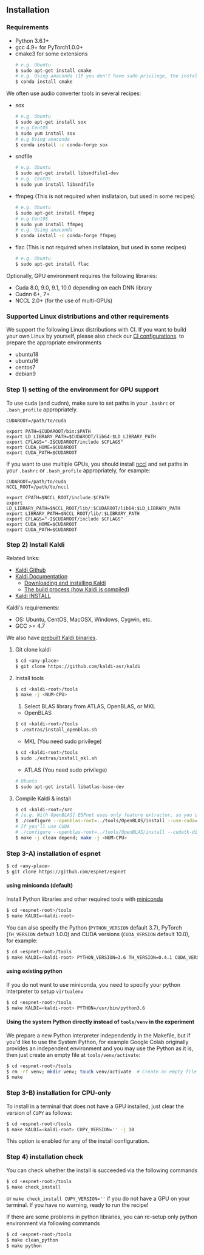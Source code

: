 ## Installation
### Requirements

- Python 3.6.1+
- gcc 4.9+ for PyTorch1.0.0+
- cmake3 for some extensions
    ```bash
    # e.g. Ubuntu
    $ sudo apt-get install cmake
    # e.g. Using anaconda (If you don't have sudo privilege, the installation from conda might be useful)
    $ conda install cmake
    ```

We often use audio converter tools in several recipes:

- sox
    ```bash
    # e.g. Ubuntu
    $ sudo apt-get install sox
    # e.g CentOS
    $ sudo yum install sox
    # e.g Using anaconda
    $ conda install -c conda-forge sox
    ```
- sndfile
    ```bash
    # e.g. Ubuntu
    $ sudo apt-get install libsndfile1-dev
    # e.g. CentOS
    $ sudo yum install libsndfile
    ```
- ffmpeg (This is not required when insllataion, but used in some recipes)
    ```bash
    # e.g. Ubuntu
    $ sudo apt-get install ffmpeg
    # e.g CentOS
    $ sudo yum install ffmpeg
    # e.g. Using anaconda
    $ conda install -c conda-forge ffmpeg
    ```
- flac (This is not required when insllataion, but used in some recipes)
    ```bash
    # e.g. Ubuntu
    $ sudo apt-get install flac
    ```

Optionally, GPU environment requires the following libraries:

- Cuda 8.0, 9.0, 9.1, 10.0 depending on each DNN library
- Cudnn 6+, 7+
- NCCL 2.0+ (for the use of multi-GPUs)

### Supported Linux distributions and other requirements

We support the following Linux distributions with CI. If you want to build your own Linux by yourself,
please also check our [CI configurations](https://github.com/espnet/espnet/blob/master/.circleci/config.yml).
to prepare the appropriate environments

- ubuntu18
- ubuntu16
- centos7
- debian9


### Step 1) setting of the environment for GPU support

To use cuda (and cudnn), make sure to set paths in your `.bashrc` or `.bash_profile` appropriately.
```
CUDAROOT=/path/to/cuda

export PATH=$CUDAROOT/bin:$PATH
export LD_LIBRARY_PATH=$CUDAROOT/lib64:$LD_LIBRARY_PATH
export CFLAGS="-I$CUDAROOT/include $CFLAGS"
export CUDA_HOME=$CUDAROOT
export CUDA_PATH=$CUDAROOT
```

If you want to use multiple GPUs, you should install [nccl](https://developer.nvidia.com/nccl)
and set paths in your `.bashrc` or `.bash_profile` appropriately, for example:
```
CUDAROOT=/path/to/cuda
NCCL_ROOT=/path/to/nccl

export CPATH=$NCCL_ROOT/include:$CPATH
export LD_LIBRARY_PATH=$NCCL_ROOT/lib/:$CUDAROOT/lib64:$LD_LIBRARY_PATH
export LIBRARY_PATH=$NCCL_ROOT/lib/:$LIBRARY_PATH
export CFLAGS="-I$CUDAROOT/include $CFLAGS"
export CUDA_HOME=$CUDAROOT
export CUDA_PATH=$CUDAROOT
```


### Step 2) Install Kaldi
Related links:
- [Kaldi Github](https://github.com/kaldi-asr/kaldi)
- [Kaldi Documentation](https://kaldi-asr.org/)
  - [Downloading and installing Kaldi](https://kaldi-asr.org/doc/install.html)
  - [The build process (how Kaldi is compiled)](https://kaldi-asr.org/doc/build_setup.html)
- [Kaldi INSTALL](https://github.com/kaldi-asr/kaldi/blob/master/INSTALL)

Kaldi's requirements:
- OS: Ubuntu, CentOS, MacOSX, Windows, Cygwin, etc.
- GCC >= 4.7

We also have [prebuilt Kaldi binaries](https://github.com/espnet/espnet/blob/master/ci/install_kaldi.sh).


1. Git clone kaldi

    ```bash
    $ cd <any-place>
    $ git clone https://github.com/kaldi-asr/kaldi
    ```
1. Install tools

    ```bash
    $ cd <kaldi-root>/tools
    $ make -j <NUM-CPU>
    ```
    1. Select BLAS library from ATLAS, OpenBLAS, or MKL

    - OpenBLAS

    ```bash
    $ cd <kaldi-root>/tools
    $ ./extras/install_openblas.sh
    ```
    - MKL (You need sudo privilege)

    ```bash
    $ cd <kaldi-root>/tools
    $ sudo ./extras/install_mkl.sh
    ```
    - ATLAS (You need sudo privilege)

    ```bash
    # Ubuntu
    $ sudo apt-get install libatlas-base-dev
    ```

1. Compile Kaldi & install

    ```bash
    $ cd <kaldi-root>/src
    # [e.g. With OpenBLAS] ESPnet uses only feature extractor, so you can disable CUDA
    $ ./configure --openblas-root=../tools/OpenBLAS/install --use-cuda=no
    # If you'll use CUDA
    # ./configure --openblas-root=../tools/OpenBLAS/install --cudatk-dir=/usr/local/cuda-10.0
    $ make -j clean depend; make -j <NUM-CPU>
    ```

### Step 3-A) installation of espnet

```bash
$ cd <any-place>
$ git clone https://github.com/espnet/espnet
```

#### using miniconda (default)

Install Python libraries and other required tools with [miniconda](https://conda.io/docs/glossary.html#miniconda-glossary)
```sh
$ cd <espnet-root>/tools
$ make KALDI=<kaldi-root>
```

You can also specify the Python (`PYTHON_VERSION` default 3.7), PyTorch (`TH_VERSION` default 1.0.0) and CUDA versions (`CUDA_VERSION` default 10.0), for example:
```sh
$ cd <espnet-root>/tools
$ make KALDI=<kaldi-root> PYTHON_VERSION=3.6 TH_VERSION=0.4.1 CUDA_VERSION=9.0
```

#### using existing python

If you do not want to use miniconda, you need to specify your python interpreter to setup `virtualenv`

```sh
$ cd <espnet-root>/tools
$ make KALDI=<kaldi-root> PYTHON=/usr/bin/python3.6
```

#### Using the system Python directly instead of `tools/venv` in the experiment
We prepare a new Python interpreter independently in the Makefile, but if you'd like to use the System Python, for example Google Colab originally provides an independent environment and you may use the Python as it is, then just create an empty file at `tools/venv/activate`:

```sh
$ cd <espnet-root>/tools
$ rm -rf venv; mkdir venv; touch venv/activate  # Create an empty file
$ make
```

### Step 3-B) installation for CPU-only

To install in a terminal that does not have a GPU installed, just clear the version of `CUPY` as follows:

```sh
$ cd <espnet-root>/tools
$ make KALDI=<kaldi-root> CUPY_VERSION='' -j 10
```

This option is enabled for any of the install configuration.

### Step 4) installation check

You can check whether the install is succeeded via the following commands
```sh
$ cd <espnet-root>/tools
$ make check_install
```
or `make check_install CUPY_VERSION=''` if you do not have a GPU on your terminal.
If you have no warning, ready to run the recipe!

If there are some problems in python libraries, you can re-setup only python environment via following commands
```sh
$ cd <espnet-root>/tools
$ make clean_python
$ make python
```
